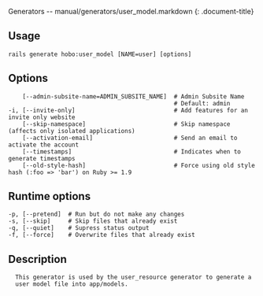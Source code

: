 Generators -- manual/generators/user\_model.markdown
{: .document-title}


## Usage

    

    rails generate hobo:user_model [NAME=user] [options]


## Options

    

        [--admin-subsite-name=ADMIN_SUBSITE_NAME]  # Admin Subsite Name
                                                   # Default: admin
    -i, [--invite-only]                            # Add features for an invite only website
        [--skip-namespace]                         # Skip namespace (affects only isolated applications)
        [--activation-email]                       # Send an email to activate the account
        [--timestamps]                             # Indicates when to generate timestamps
        [--old-style-hash]                         # Force using old style hash (:foo => 'bar') on Ruby >= 1.9


## Runtime options

    

    -p, [--pretend]  # Run but do not make any changes
    -s, [--skip]     # Skip files that already exist
    -q, [--quiet]    # Supress status output
    -f, [--force]    # Overwrite files that already exist


## Description

    


      This generator is used by the user_resource generator to generate a
      user model file into app/models.


